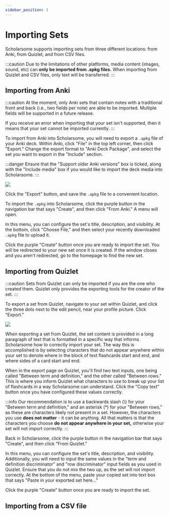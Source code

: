 ```yaml
---
sidebar_position: 3
---
```


# Importing Sets

Scholarsome supports importing sets from three different locations: from Anki, from Quizlet, and from CSV files.

:::caution
Due to the limitations of other platforms, media content (images, sound, etc) can **only be imported from .apkg files.** When importing from Quizlet and CSV files, only text will be transferred.
:::

## Importing from Anki

:::caution
At the moment, only Anki sets that contain notes with a traditional front and back (i.e., two fields per note) are able to be imported. Multiple fields will be supported in a future release. 

If you receive an error when importing that your set isn't supported, then it means that your set cannot be imported currently.
:::

To import from Anki into Scholarsome, you will need to export a `.apkg` file of your Anki deck. Within Anki, click "File" in the top left corner, then click "Export." Change the export format to "Anki Deck Package", and select the set you want to export in the "Include" section.

:::danger
Ensure that the "Support older Anki versions" box is ticked, along with the "Include media" box if you would like to import the deck media into Scholarsome.
:::

![](/img/anki-export.png)

Click the "Export" button, and save the `.apkg` file to a convenient location.

To import the `.apkg` into Scholarsome, click the purple button in the navigation bar that says "Create", and then click "From Anki." A menu will open.

In this menu, you can configure the set's title, description, and visibility. At the bottom, click "Choose File," and then select your recently downloaded `.apkg` file to upload it.

Click the purple "Create" button once you are ready to import the set. You will be redirected to your new set once it is created. If the window closes and you aren't redirected, go to the homepage to find the new set.

## Importing from Quizlet

:::caution
Sets from Quizlet can only be imported if you are the one who created them. Quizlet only provides the exporting tools for the creator of the set.
:::

To export a set from Quizlet, navigate to your set within Quizlet, and click the three dots next to the edit pencil, near your profile picture. Click "Export."

![](/img/quizlet-import-1.png)

When exporting a set from Quizlet, the set content is provided in a long paragraph of text that is formatted in a specific way that informs Scholarsome how to correctly import your set. The way this is accomplished is by selecting characters that do not appear anywhere within your set to denote where in the block of text flashcards start and end, and where sides of a card start and end.

When in the export page on Quizlet, you'll find two text inputs, one being called "Between term and definition," and the other called "Between rows." This is where you inform Quizlet what characters to use to break up your list of flashcards in a way Scholarsome can understand. Click the "Copy text" button once you have configured these values correctly.

:::info
Our recommendation is to use a backwards slash (\\) for your "Between term and definition," and an asterisk (*) for your "Between rows," as these are characters likely not present in a set. However, the characters you use **does not matter** - it can be anything. All that matters is that the characters you choose **do not appear anywhere in your set,** otherwise your set will not import correctly.
:::

Back in Scholarsome, click the purple button in the navigation bar that says "Create", and then click "From Quizlet." 

In this menu, you can configure the set's title, description, and visibility. Additionally, you will need to input the same values in the "term and definition discriminator" and "row discriminator" input fields as you used in Quizlet. Ensure that you do not mix the two up, as the set will not import correctly. At the bottom of the menu, paste your copied set into text box that says "Paste in your exported set here..."

Click the purple "Create" button once you are ready to import the set.

## Importing from a CSV file
